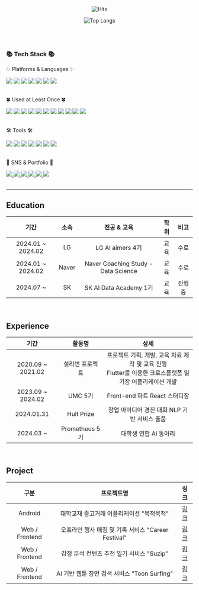 <div align="center">
  <!--**hypoxisaurea/hypoxisaurea** is a ✨ _special_ ✨ repository because its `README.md` (this file) appears on your GitHub profile.-->
  <!--|2020.03 ~ |한성대학교|컴퓨터공학부|학사|재학|-->

![Hits](https://hits.seeyoufarm.com/api/count/incr/badge.svg?url=https%3A%2F%2Fgithub.com%2Fhypoxisaurea&count_bg=%23B0A3CD&title_bg=%237C7A7A&icon=github.svg&icon_color=%23E7E7E7&title=hits&edge_flat=false)

![Top Langs](https://github-readme-stats.vercel.app/api/top-langs/?username=hypoxisaurea&layout=compact)
</div>
</div>
<br><br>
<div>
  <h3>📚 Tech Stack 📚</h3>
  <p>✨ Platforms & Languages ✨</p>
</div>
<div>
  <img src="https://img.shields.io/badge/Python-orange?style=flat-square&logo=Python&logoColor=white" />
  <img src="https://img.shields.io/badge/React-61DAFB?style=flat-square&logo=React&logoColor=white"/>
  <img src="https://img.shields.io/badge/Java-007396?style=flat-square&logo=Java&logoColor=white"/>
  <img src="https://img.shields.io/badge/SQL-1572B6?style=flat-square&logo=MySQL&logoColor=white" />
  <img src="https://img.shields.io/badge/Tensorflow-FF6F00?style=flat-square&logo=TensorFlow&logoColor=white" />
  <img src="https://img.shields.io/badge/Pandas-150458?style=flat-square&logo=Pandas&logoColor=white" />
  <img src="https://img.shields.io/badge/Selenium-43B02A?style=flat-square&logo=Selenium&logoColor=white" />
</div>
<br>
<div>
  <p>🍀 Used at Least Once 🍀</p>
</div>
<div>
  <img src="https://img.shields.io/badge/HTML5-E34F26?style=flat-square&logo=HTML5&logoColor=white">
  <img src="https://img.shields.io/badge/CSS3-1572B6?style=flat-square&logo=CSS3&logoColor=white">
  <img src="https://img.shields.io/badge/JavaScript-F7DF1E?style=flat-square&logo=JavaScript&logoColor=black">
  <img src="https://img.shields.io/badge/Kotlin-7F52FF?style=flat-square&logo=Kotlin&logoColor=white">
  <img src="https://img.shields.io/badge/Swift-F05138?style=flat-square&logo=Swift&logoColor=white" />
  <img src="https://img.shields.io/badge/Dart-0175C2?style=flat-square&logo=Dart&logoColor=white" />
  <img src="https://img.shields.io/badge/R-276DC3?style=flat-square&logo=R&logoColor=white">
  <img src="https://img.shields.io/badge/Firebase-FFCA28?style=flat-square&logo=Firebase&logoColor=white">
  <img src="https://img.shields.io/badge/Apache%20Tomcat-F8DC75?style=flat-square&logo=Apache%20Tomcat&logoColor=black">
  <img src="https://img.shields.io/badge/Spring-6DB33F?style=flat-square&logo=Spring&logoColor=white">
  <img src="https://img.shields.io/badge/Node.js-339933?style=flat-square&logo=Node.js&logoColor=white">
</div>
<br>
<div>
  <p>🛠 Tools 🛠</p>
</div>
<div>
  <img src="https://img.shields.io/badge/Jupyter-F37626?style=flat-square&logo=Jupyter&logoColor=white" />
  <img src="https://img.shields.io/badge/Conda-44A833?style=flat-square&logo=Anaconda&logoColor=white" />
  <img src="https://img.shields.io/badge/Visual%20Studio%20Code-007ACC?style=flat-square&logo=Visual%20Studio%20Code&logoColor=white" />
  <img src="https://img.shields.io/badge/Android%20Studio-3DDC84?style=flat-square&logo=Android%20Studio&logoColor=white">
  <img src="https://img.shields.io/badge/Google%20Colab-F9AB00?style=flat-square&logo=Google%20Colab&logoColor=white" />
  <img src="https://img.shields.io/badge/PyCharm-000000?style=flat-square&logo=PyCharm&logoColor=white" />
  <img src="https://img.shields.io/badge/GitHub-181717?style=flat-square&logo=GitHub&logoColor=white" />
</div>
<br>
<div>
  <p>🎨 SNS & Portfolio 🎨</p>
</div>
<div>
  <a href="https://successful-clownfish-3bd.notion.site/1e8c25f25af44ba5b067b2fb7513f271?pvs=74">
    <img src="https://img.shields.io/badge/Notion-000000?style=flat-square&logo=Notion&logoColor=white" />
  </a>
  <a href="https://the14voyager.tistory.com/">
    <img src="https://img.shields.io/badge/Tistory-000000?style=flat-square&logo=Tistory&logoColor=white" />
  </a>
  <a href="https://github.com/hypoxisaurea">
    <img src="https://img.shields.io/badge/Github-181717?style=flat-square&logo=GitHub&logoColor=white" />
  </a>
  <a href="mailto:baesy1004@gmail.com">
    <img src="https://img.shields.io/badge/Mail-EA4335?style=flat-square&logo=Gmail&logoColor=white" />
  </a>
  <a href="mailto:flickerlight14@naver.com">
    <img src="https://img.shields.io/badge/Mail-43B02A?style=flat-square&logo=Naver&logoColor=white" />
  </a>
  <a href="https://www.instagram.com/_yeon.xx/">
    <img src="https://img.shields.io/badge/Instagram-E4405F?style=flat-square&logo=Instagram&logoColor=white" />
  </a>
  <br>
</div>
<br>

---

## Education
| 기간 | 소속 | 전공 & 교육 | 학위 | 비고 |
|:---:|:---:|:---:|:---:|:---:|
| 2024.01 ~ 2024.02 | LG | LG AI aimers 4기 | 교육 | 수료 |
| 2024.01 ~ 2024.02 | Naver | Naver Coaching Study - Data Science | 교육 | 수료 |
| 2024.07 ~ | SK | SK AI Data Academy 1기 | 교육 | 진행 중 |
<br>

## Experience
| 기간 | 활동명 | 상세 |
|:---:|:---:|:---:|
| 2020.09 ~ 2021.02 | 설리번 프로젝트 | 프로젝트 기획, 개발, 교육 자료 제작 및 교육 진행<br>Flutter를 이용한 크로스플랫폼 일기장 어플리케이션 개발 |
| 2023.09 ~ 2024.02 | UMC 5기 | Front-end 파트 React 스터디장 |
| 2024.01.31 | Hult Prize | 창업 아이디어 경진 대회 NLP 기반 서비스 출품 |
| 2024.03 ~ | Prometheus 5기 | 대학생 연합 AI 동아리 |
<br>

## Project
| 구분 | 프로젝트명 | 링크 |
|:---:|:---:|:---:|
| Android | 대학교재 중고거래 어플리케이션 "북적북적" | [링크](https://github.com/hypoxisaurea/book_crowded) |
| Web / Frontend | 오프라인 행사 매칭 및 기록 서비스 "Career Festival" | [링크](https://github.com/hypoxisaurea/Career_Festival_Front) |
| Web / Frontend | 감정 분석 컨텐츠 추천 일기 서비스 "Suzip" | [링크](https://github.com/hypoxisaurea/SUZIP-Frontend.git) |
| Web / Frontend | AI 기반 웹툰 장면 검색 서비스 "Toon Surfing" | [링크](https://github.com/hypoxisaurea/toonsurfing_frontend.git) |
